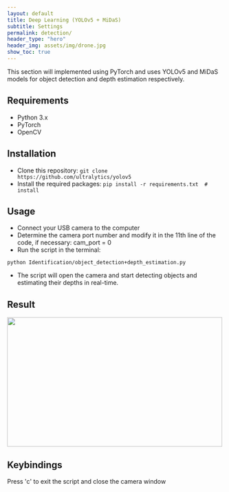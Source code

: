 ```yaml
---
layout: default
title: Deep Learning (YOLOv5 + MiDaS)
subtitle: Settings
permalink: detection/
header_type: "hero"
header_img: assets/img/drone.jpg
show_toc: true
---
```


This section will implemented using PyTorch and uses YOLOv5 and MiDaS models for object detection and depth estimation respectively.

## Requirements

- Python 3.x
- PyTorch
- OpenCV

## Installation

- Clone this repository: ```git clone https://github.com/ultralytics/yolov5```
- Install the required packages: ```pip install -r requirements.txt  # install```

## Usage

- Connect your USB camera to the computer
- Determine the camera port number and modify it in the 11th line of the code, if necessary: cam_port = 0
- Run the script in the terminal: 

```
python Identification/object_detection+depth_estimation.py
```

- The script will open the camera and start detecting objects and estimating their depths in real-time.

## Result

<img src="{{ site.baseurl }}/assets/img/YOLOv5_test.gif" width="500" height="300" />
<!-- ![](https://github.com/Rice-MECE-Capstone-Projects/Autodrone/blob/main/Photos/YOLOv5_test.gif) -->

## Keybindings

Press 'c' to exit the script and close the camera window